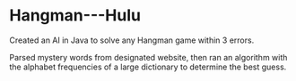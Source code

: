 Hangman---Hulu
==============

Created an AI in Java to solve any Hangman game within 3 errors.

Parsed mystery words from designated website, then ran an algorithm with the alphabet frequencies of a large dictionary to determine the best guess.
